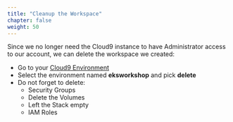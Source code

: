 ```yaml
---
title: "Cleanup the Workspace"
chapter: false
weight: 50
---
```


Since we no longer need the Cloud9 instance to have Administrator access
to our account, we can delete the workspace we created:

- Go to your [Cloud9 Environment](https://console.aws.amazon.com/cloud9/home)
- Select the environment named **eksworkshop** and pick **delete**
- Do not forget to delete:
  - Security Groups
  - Delete the Volumes
  - Left the Stack empty
  - IAM Roles
